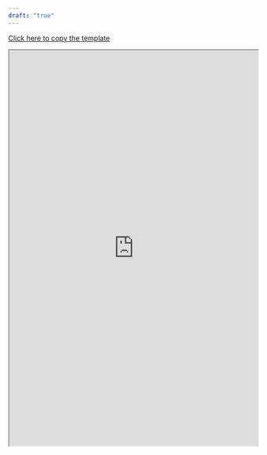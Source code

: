 ```yaml
---
draft: "true"
---
```

[Click here to copy the template](https://docs.google.com/document/d/1jd87X8mJHwGP7Ne-olzTRIGZSEvTz4GkY_fanGzdqFA/copy)

<iframe src="https://docs.google.com/document/d/e/2PACX-1vSXmfhntSrEeWgNmwCXRcwO8u2cNA38YUTA0LegBUGiQh0msgTpxHB14nMJdPOq-x816fpgj2BLUF0q/pub?embedded=true" width="100%" height="800vh"></iframe>